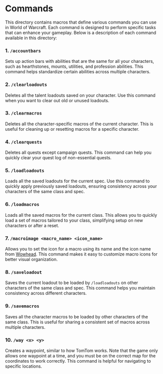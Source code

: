 # Commands

This directory contains macros that define various commands you can use in World of Warcraft. Each command is designed to perform specific tasks that can enhance your gameplay. Below is a description of each command available in this directory:

### 1. `/accountbars`
Sets up action bars with abilities that are the same for all your characters, such as hearthstones, mounts, utilities, and profession abilities. This command helps standardize certain abilities across multiple characters.

### 2. `/clearloadouts`
Deletes all the talent loadouts saved on your character. Use this command when you want to clear out old or unused loadouts.

### 3. `/clearmacros`
Deletes all the character-specific macros of the current character. This is useful for cleaning up or resetting macros for a specific character.

### 4. `/clearquests`
Deletes all quests except campaign quests. This command can help you quickly clear your quest log of non-essential quests.

### 5. `/loadloadouts`
Loads all the saved loadouts for the current spec. Use this command to quickly apply previously saved loadouts, ensuring consistency across your characters of the same class and spec.

### 6. `/loadmacros`
Loads all the saved macros for the current class. This allows you to quickly load a set of macros tailored to your class, simplifying setup on new characters or after a reset.

### 7. `/macroimage <macro_name> <icon_name>`
Allows you to set the icon for a macro using its name and the icon name from [Wowhead](https://www.wowhead.com/icons). This command makes it easy to customize macro icons for better visual organization.

### 8. `/saveloadout`
Saves the current loadout to be loaded by `/loadloadouts` on other characters of the same class and spec. This command helps you maintain consistency across different characters.

### 9. `/savemacros`
Saves all the character macros to be loaded by other characters of the same class. This is useful for sharing a consistent set of macros across multiple characters.

### 10. `/way <x> <y>`
Creates a waypoint, similar to how TomTom works. Note that the game only allows one waypoint at a time, and you must be on the correct map for the coordinates to work correctly. This command is helpful for navigating to specific locations.
